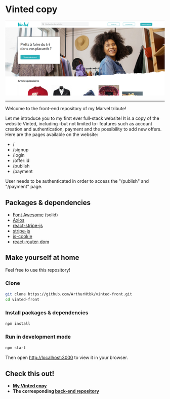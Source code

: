 # Vinted copy

![Vinted copy](https://github.com/ArthurHtbk/vinted-front/blob/main/vinted_preview.png)

---

Welcome to the front-end repository of my Marvel tribute!

Let me introduce you to my first ever full-stack website! It is a copy of the website Vinted, including -but not limited to- features such as account creation and authentication, payment and the possibility to add new offers. Here are the pages available on the website:

- /
- /signup
- /login
- /offer:id
- /publish
- /payment

User needs to be authenticated in order to access the "/publish" and "/payment" page.

## Packages & dependencies

- [Font Awesome](https://fontawesome.com/) (solid)
- [Axios](https://www.npmjs.com/package/axios)
- [react-stripe-js](https://www.npmjs.com/package/@stripe/react-stripe-js)
- [stripe-js](https://www.npmjs.com/package/@stripe/stripe-js)
- [js-cookie](https://www.npmjs.com/package/js-cookie)
- [react-router-dom](https://www.npmjs.com/package/js-cookie)

## Make yourself at home

Feel free to use this repository!

### Clone

```bash
git clone https://github.com/ArthurHtbk/vinted-front.git
cd vinted-front
```

### Install packages & dependencies

```bash
npm install
```

### Run in development mode

```bash
npm start
```

Then open [http://localhost:3000](http://localhost:3000) to view it in your browser.

## Check this out!

- **[My Vinted copy](https://dazzling-wing-bf1551.netlify.app/)**
- **The corresponding [back-end repository](https://github.com/ArthurHtbk/vinted)**
